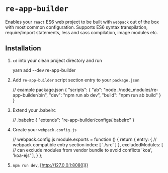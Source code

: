 # `re-app-builder`

Enables your `react` ES6 web project to be built with `webpack` out of the box with most common configuration. Supports ES6 syntax transpilation, require/import statements, less and sass compilation, image modules etc. 

## Installation

1. `cd` into your clean project directory and run


    yarn add --dev re-app-builder


2. Add `re-app-builder` script section entry to your `package.json`


    // example package.json
    {
        "scripts": {
            "ab": "node ./node_modules/re-app-builder/bin",
            "dev": "npm run ab dev",
            "build": "npm run ab build"
        }
    }

3. Extend your .babelrc


    // .babelrc
    {
        "extends": "re-app-builder/configs/.babelrc"
    }


4. Create your `webpack.config.js`

    
    // webpack.config.js
    module.exports = function () {
    	return {
    		entry: { // webpack compatible entry section
    			index: [
    				'./src'
    			]
    		},
    		excludedModules: [ // can exclude modules from vendor bundle to avoid conflicts
    			'koa',
    			'koa-ejs'
    		],
    	}
    };
    

5. `npm run dev`, [http://127.0.0.1:8080]()
